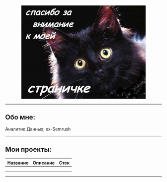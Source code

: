 <p align="center">
  <img src="cat.png" alt="Спасибо за внимание к моей страничке" width="400">
</p>

---

## Обо мне:
Аналитик Данных, ex-Semrush

---

## Мои проекты:

| Название | Описание | Стек |
|-----------|-----------|------|
|  |  |  |
|  |  |  |
|  |  |  |

---

